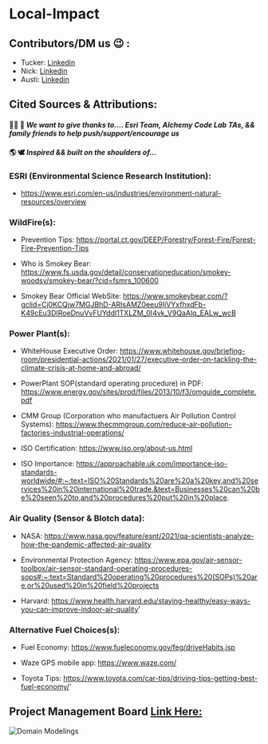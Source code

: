 # Local-Impact

## Contributors/DM us 😉 :
- Tucker: [Linkedin](https://www.linkedin.com/in/tuckerhoog/)
- Nick: [Linkedin](https://www.linkedin.com/in/nickdayfsd/)
- Austi: [Linkedin](https://www.linkedin.com/in/austinxduong/)

## Cited Sources & Attributions:
#### 🙏🏼 💖  <em>We want to give thanks to.... Esri Team, Alchemy Code Lab TAs, && family friends to help push/support/encourage us </em>

####  🌎  🕊️  <em>Inspired && built on the shoulders of...</em>

### ESRI (Environmental Science Research Institution):
- https://www.esri.com/en-us/industries/environment-natural-resources/overview

### WildFire(s): 
- Prevention Tips: 
https://portal.ct.gov/DEEP/Forestry/Forest-Fire/Forest-Fire-Prevention-Tips

- Who is Smokey Bear: 
https://www.fs.usda.gov/detail/conservationeducation/smokey-woodsy/smokey-bear/?cid=fsmrs_100600

- Smokey Bear Official WebSite: 
https://www.smokeybear.com/?gclid=Cj0KCQjw7MGJBhD-ARIsAMZ0eeu9IjVYxfhxdFb-K49cEu3DIRoeDnuVvFUYddl1TXLZM_0I4vk_V9QaAlq_EALw_wcB

### Power Plant(s):
- WhiteHouse Executive Order: 
https://www.whitehouse.gov/briefing-room/presidential-actions/2021/01/27/executive-order-on-tackling-the-climate-crisis-at-home-and-abroad/

- PowerPlant SOP(standard operating procedure) in PDF: 
https://www.energy.gov/sites/prod/files/2013/10/f3/omguide_complete.pdf

- CMM Group (Corporation who manufactuers Air Pollution Control Systems):
https://www.thecmmgroup.com/reduce-air-pollution-factories-industrial-operations/

- ISO Certification:
https://www.iso.org/about-us.html

- ISO Importance: 
https://approachable.uk.com/importance-iso-standards-worldwide/#:~:text=ISO%20Standards%20are%20a%20key,and%20services%20in%20international%20trade.&text=Businesses%20can%20be%20seen%20to,and%20procedures%20put%20in%20place.

### Air Quality (Sensor & Blotch data):
- NASA: 
https://www.nasa.gov/feature/esnt/2021/qa-scientists-analyze-how-the-pandemic-affected-air-quality

- Environmental Protection Agency:
https://www.epa.gov/air-sensor-toolbox/air-sensor-standard-operating-procedures-sops#:~:text=Standard%20operating%20procedures%20(SOPs)%20are,or%20used%20in%20field%20projects

- Harvard: 
https://www.health.harvard.edu/staying-healthy/easy-ways-you-can-improve-indoor-air-quality'

### Alternative Fuel Choices(s):
- Fuel Economy: 
https://www.fueleconomy.gov/feg/driveHabits.jsp

- Waze GPS mobile app: 
https://www.waze.com/

- Toyota Tips: 
https://www.toyota.com/car-tips/driving-tips-getting-best-fuel-economy/'



## Project Management Board [Link Here:](https://miro.com/app/board/o9J_l3984Ic=/)
![Domain Modelings](https://res.cloudinary.com/duwtuqr0p/image/upload/v1630054804/Wireframe_tr5sht.png "Domain Modeling")
